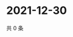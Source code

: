 # 2021-12-30

共 0 条

<!-- BEGIN WEIBO -->
<!-- 最后更新时间 Thu Dec 30 2021 20:25:00 GMT+0800 (China Standard Time) -->

<!-- END WEIBO -->
